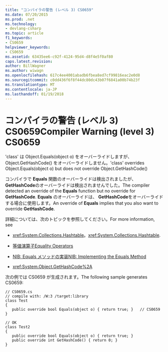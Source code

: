 ```yaml
---
title: "コンパイラの警告 (レベル 3) CS0659"
ms.date: 07/20/2015
ms.prod: .net
ms.technology:
- devlang-csharp
ms.topic: article
f1_keywords:
- CS0659
helpviewer_keywords:
- CS0659
ms.assetid: 63435ee6-c92f-4124-95d4-d8f4e5f0af80
caps.latest.revision: 
author: BillWagner
ms.author: wiwagn
ms.openlocfilehash: 617c4ee4001abadb6fbea8ed7cf99816eac2e0d8
ms.sourcegitcommit: c0dd436f6f8f44dc80dc43b07f6841a00b74b23f
ms.translationtype: MT
ms.contentlocale: ja-JP
ms.lasthandoff: 01/19/2018
---
```

# <a name="compiler-warning-level-3-cs0659"></a><span data-ttu-id="75317-102">コンパイラの警告 (レベル 3) CS0659</span><span class="sxs-lookup"><span data-stu-id="75317-102">Compiler Warning (level 3) CS0659</span></span>
<span data-ttu-id="75317-103">'class' は Object.Equals(object o) をオーバーライドしますが、Object.GetHashCode() をオーバーライドしません。</span><span class="sxs-lookup"><span data-stu-id="75317-103">'class' overrides Object.Equals(object o) but does not override Object.GetHashCode()</span></span>  
  
 <span data-ttu-id="75317-104">コンパイラで **Equals** 関数のオーバーライドは検出されましたが、 **GetHashCode**のオーバーライドは検出されませんでした。</span><span class="sxs-lookup"><span data-stu-id="75317-104">The compiler detected an override of the **Equals** function but no override for **GetHashCode**.</span></span> <span data-ttu-id="75317-105">**Equals** のオーバーライドは、 **GetHashCode**をオーバーライドする場合に使用します。</span><span class="sxs-lookup"><span data-stu-id="75317-105">An override of **Equals** implies that you also want to override **GetHashCode**.</span></span>  
  
 <span data-ttu-id="75317-106">詳細については、次のトピックを参照してください。</span><span class="sxs-lookup"><span data-stu-id="75317-106">For more information, see</span></span>  
  
-   <span data-ttu-id="75317-107"><xref:System.Collections.Hashtable>。</span><span class="sxs-lookup"><span data-stu-id="75317-107"><xref:System.Collections.Hashtable>.</span></span>  
  
-   [<span data-ttu-id="75317-108">等値演算子</span><span class="sxs-lookup"><span data-stu-id="75317-108">Equality Operators</span></span>](../../standard/design-guidelines/equality-operators.md)  
  
-   [<span data-ttu-id="75317-109">NIB: Equals メソッドの実装</span><span class="sxs-lookup"><span data-stu-id="75317-109">NIB: Implementing the Equals Method</span></span>](http://msdn.microsoft.com/library/30f28aaf-8b9e-46cd-a746-58a12473af2c)  
  
-   <xref:System.Object.GetHashCode%2A>  
  
 <span data-ttu-id="75317-110">次の例では CS0659 が生成されます。</span><span class="sxs-lookup"><span data-stu-id="75317-110">The following sample generates CS0659:</span></span>  
  
```  
// CS0659.cs  
// compile with: /W:3 /target:library  
class Test     
{  
   public override bool Equals(object o) { return true; }   // CS0659  
}  
  
// OK  
class Test2  
{  
   public override bool Equals(object o) { return true; }  
   public override int GetHashCode() { return 0; }  
}  
```
